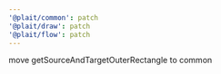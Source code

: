 ```yaml
---
'@plait/common': patch
'@plait/draw': patch
'@plait/flow': patch
---
```


move getSourceAndTargetOuterRectangle to common
